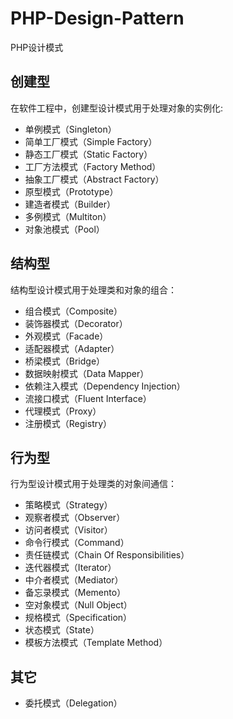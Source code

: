 # PHP-Design-Pattern
PHP设计模式

## 创建型

在软件工程中，创建型设计模式用于处理对象的实例化:

* 单例模式（Singleton）
* 简单工厂模式（Simple Factory）
* 静态工厂模式（Static Factory）
* 工厂方法模式（Factory Method）
* 抽象工厂模式（Abstract Factory）
* 原型模式（Prototype）
* 建造者模式（Builder）
* 多例模式（Multiton）
* 对象池模式（Pool）

## 结构型

结构型设计模式用于处理类和对象的组合：

* 组合模式（Composite）
* 装饰器模式（Decorator）
* 外观模式（Facade）
* 适配器模式（Adapter）
* 桥梁模式（Bridge）
* 数据映射模式（Data Mapper）
* 依赖注入模式（Dependency Injection）
* 流接口模式（Fluent Interface）
* 代理模式（Proxy）
* 注册模式（Registry）

## 行为型

行为型设计模式用于处理类的对象间通信：

* 策略模式（Strategy）
* 观察者模式（Observer）
* 访问者模式（Visitor）
* 命令行模式（Command）
* 责任链模式（Chain Of Responsibilities）
* 迭代器模式（Iterator）
* 中介者模式（Mediator）
* 备忘录模式（Memento）
* 空对象模式（Null Object）
* 规格模式（Specification）
* 状态模式（State）
* 模板方法模式（Template Method）

## 其它
* 委托模式（Delegation）